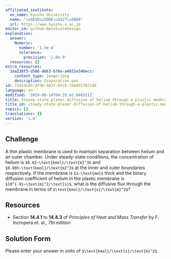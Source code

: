 ```yaml
---
affiliated_institute:
  en_name: Kyushu University
  name: "\u4E5D\u5DDE\u5927\u5B66"
  url: https://www.kyushu-u.ac.jp
editor_id: github.NanoScaleDesign
explanation:
  answer:
    Numeric:
      number: '1.5e-8'
      tolerance:
        precision: '2.0e-9'
  resources: {}
extra_resources:
  3aa238f5-d586-4b63-b76e-a4931e346ecc:
    content_type: image/jpeg
    description: Evaporation pan
id: 73dcdc66-dfd0-483f-97cb-35b8557021d6
language: en
modified: '2019-06-14T04:29:42.946521Z'
title: Steady-state planer diffusion of helium through a plastic membrane in kmol/s/m^2
title_id: steady-state-planer-diffusion-of-helium-through-a-plastic-membrane-in-kmolsm2
topics: []
translations: {}
version: '1.0'
---
```


## Challenge
A thin plastic membrane is used to maintain separation between helium and an outer chamber. Under steady-state conditions, the concentration of helium is `$0.02~\text{kmol}/\text{m}^3$` and `$0.005~\text{kmol}/\text{m}^3$` at the inner and outer boundaries respectively. If the membrane is `$1~\text{mm}$` thick and the binary diffusion coefficient of helium in the plastic membrane is `$10^{-9}~\text{m}^2/\text{s}$`, what is the diffusive flux through the membrane in terms of `$\text{kmol}/\text{s}/\text{m}^2$`?


## Resources
- Section **14.4.1** to **14.4.3** of *Principles of Heat and Mass Transfer* by F. Incropera et. al., 7th edition


## Solution Form
Please enter your answer in units of `$\text{kmol}/\text{s}/\text{m}^2$`.
